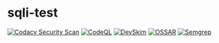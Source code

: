 # sqli-test
[![Codacy Security Scan](https://github.com/simoviljakainen/sqli-test/actions/workflows/codacy-analysis.yml/badge.svg)](https://github.com/simoviljakainen/sqli-test/actions/workflows/codacy-analysis.yml) [![CodeQL](https://github.com/simoviljakainen/sqli-test/actions/workflows/codeql-analysis.yml/badge.svg)](https://github.com/simoviljakainen/sqli-test/actions/workflows/codeql-analysis.yml) [![DevSkim](https://github.com/simoviljakainen/sqli-test/actions/workflows/devskim-analysis.yml/badge.svg)](https://github.com/simoviljakainen/sqli-test/actions/workflows/devskim-analysis.yml) [![OSSAR](https://github.com/simoviljakainen/sqli-test/actions/workflows/ossar-analysis.yml/badge.svg)](https://github.com/simoviljakainen/sqli-test/actions/workflows/ossar-analysis.yml) [![Semgrep](https://github.com/simoviljakainen/sqli-test/actions/workflows/semgrep-analysis.yml/badge.svg)](https://github.com/simoviljakainen/sqli-test/actions/workflows/semgrep-analysis.yml)

